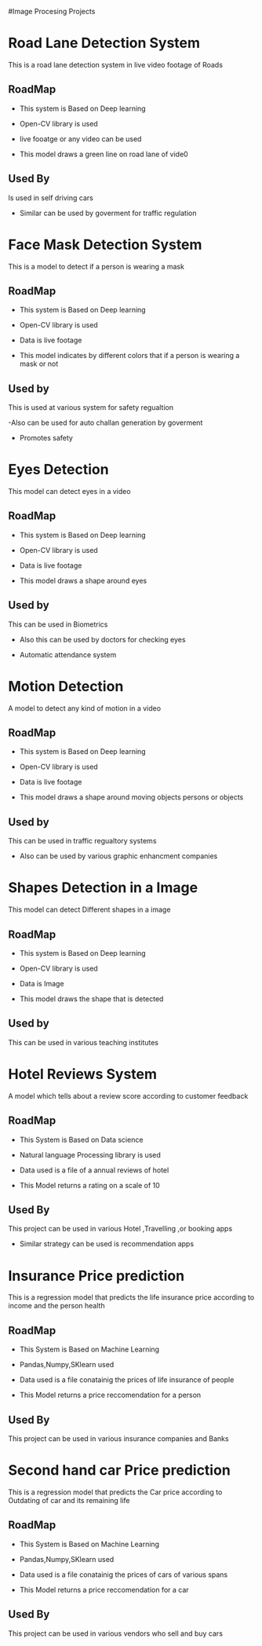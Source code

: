 #Image Procesing Projects

# Road Lane Detection System 

This is a road lane detection system in live video footage of Roads



## RoadMap
- This system is Based on Deep learning 

- Open-CV library is used

- live fooatge or any video can be used

- This model draws a green line on road lane of vide0



## Used By

Is used in self driving cars

- Similar can be used by goverment for traffic regulation




# Face Mask Detection System

This is a model to detect if a person is wearing a mask 

## RoadMap

- This system is Based on Deep learning 

- Open-CV library is used

- Data is live footage

- This model indicates by different colors that if a person is wearing a mask or not 

## Used by

This is used at various system for safety regualtion

-Also can be used for auto challan generation by goverment 

- Promotes safety 




# Eyes Detection

This model can detect eyes in a video 



## RoadMap

- This system is Based on Deep learning 

- Open-CV library is used

- Data is live footage

- This model draws a shape around eyes


## Used by

This can be used in Biometrics

- Also this can be used by doctors for checking eyes

- Automatic attendance system



# Motion Detection

A model to detect any kind of motion in a video

## RoadMap

- This system is Based on Deep learning 

- Open-CV library is used

- Data is live footage

- This model draws a shape around moving objects persons or objects

## Used by

This can be used in traffic regualtory systems 

- Also can be used by various graphic enhancment companies




# Shapes Detection in a Image

This model can detect Different shapes in a image



## RoadMap

- This system is Based on Deep learning 

- Open-CV library is used

- Data is Image

- This model draws the shape that is detected


## Used by

This can be used in various teaching institutes



# Hotel Reviews System

A model which tells about a review score according to customer feedback



## RoadMap

- This System is Based on Data science

- Natural language Processing library is used 

- Data used is a file of a annual reviews of hotel

- This Model returns a rating on a scale of 10



## Used By

This project can be used in various Hotel ,Travelling ,or booking apps


- Similar strategy can be used is recommendation apps



# Insurance Price prediction

This is a regression model that predicts the life insurance price according to income and the person health


## RoadMap

- This System is Based on Machine Learning

- Pandas,Numpy,SKlearn used

- Data used is a file conatainig the prices of life insurance of people

- This Model returns a price reccomendation for a person



## Used By

This project can be used in various insurance companies and Banks




# Second hand car Price prediction

This is a regression model that predicts the Car price according to Outdating of car and its remaining life


## RoadMap

- This System is Based on Machine Learning

- Pandas,Numpy,SKlearn used

- Data used is a file conatainig the prices of cars of various spans 

- This Model returns a price reccomendation for a car 



## Used By

This project can be used in various vendors who sell and buy cars








